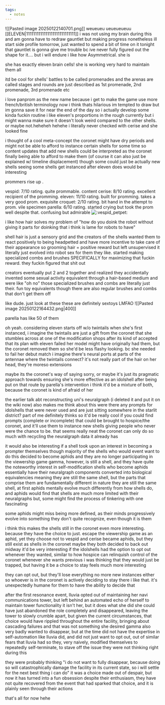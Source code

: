 ```yaml
---
tags:
  - notes
---
```

![[Pasted image 20250122140701.png]]
weueueu ueueueueuu [[ELEVEN|1111111111111111111111111111]]
i was not using my brain during this and am gonna have to redraw gauntlet but making progress nonetheless 
ill start side profile tomorrow, just wanted to spend a bit of time on it tonight
that gauntlet is gonna give me trouble bc ive never fully figured out the shape for it.... but i will endure 
i like how Asymmetrical. she is

she has exactly eleven brain cells!
she is working very hard to maintain them all

itd be cool for shells' battles to be called promenades and the arenas are called stages
and rounds are just described as 1st promenade, 2nd promenade, 3rd promenade etc

i love panprom as the new name because i get to make the game use more french/british terminology now 
i think thats hilarious
im tempted to draw but im gonna save it for near the end of the day so i actually develop some kinda fuckin routine
i like eleven's proportions in the rough currently but i might wanna make sure it doesn't look weird compared to the other shells. or maybe not.heheheh hehehe
i literally never checked with cerise
and she looked fine

i thought of a cool meta-concept
the coronet might have dry periods and might not be able to afford to instance certain shells for some time
so content updates that add new shells could be interpreted as the coronet finally being able to afford to make them
(of course it can also just be explained w/ timeline displacement)
though some could just be actually new shells
seeing some shells get instanced after eleven does would be interesting

prommers rise up .

vespid: 7/10 rating. quite prommable. content
cerise: 8/10 rating. excellent recipient of the promming.
eleven: 11/10 rating. built for promming. takes a very good prom. exquisite
croquet: 2/10 rating. bit hand in the attempt to prom. vile specimen
parella: 6/10 rating. started crying but took the prom well despite that. confusing but admirable 
![:vespid_petpet:](https://cdn.discordapp.com/emojis/1271602914477215834.webp?size=80&animated=true)

i like how hair solves my problem of "how do you doink the robot without giving it parts for doinking that i think is lame for robots to have"

shell hair is just a sensory grid and the creators of the shells wanted them to react positively to being headpetted and have more incentive to take care of their appearance so grooming hair = positive reward
but left unsupervised it literally just evolved into robot sex for them 
they like. started making specialized combs and brushes SPECIFICALLY for maximizing that fuckin reward. they fuckin figured that shit out

creators eventually put 2 and 2 together and realized they accidentally invented some sexual activity equivalent through a hair-based medium and were like "oh no" 
those specialized brushes and combs are literally just their. fun toy equivalents
though there are also regular brushes and combs that don't get them off

like dude. just look at these
these are definitely sextoys LMFAO 
![[Pasted image 20250122164432.png|400]]

parella has like 50 of them

oh yeah. considering eleven starts off w/o twintails when she's first instanced, i imagine the twintails are just a gift from the coronet that she stumbles across at one of the modification shops
after its kind of accepted that its plan with eleven failed
her model might have originally had them, but the coronet removed them so she'd be less flashy looking. bc she needed to fail her debut match 
i imagine there's neural ports at parts of the antennae where the twintails connect?
it's not really part of the hair on her head, they're moreso extensions 

maybe its the coronet's way of saying sorry, or maybe it's just its pragmatic approach towards ensuring she's more effective as an idolshell after being put on that route by parella's intervention
i think it'd be a mixture of both, because the coronet is kind of afraid of her

the earlier talk abt reconstructing uni's neuralgraph (i deleted it and put it on the wiki now) also makes me think about this
were there any prompts for idolshells that were never used and are just sitting somewhere in the starlit district? part of me definitely thinks so
it'd be really cool if you could find prompts (complete or incomplete) that could be brought to hospice/the coronet, and it'll use them to instance new shells 
giving people who never were the chance to be. that seems really neat
the coronet can only do so much with recycling the neuralgraph data it already has 

it would also be interesting if a shell took upon an interest in becoming a prompter themselves
though majority of the shells who would event want to do this decided to become aphids and they are no longer participating in the viewership game 
gamma, however, is still a shell, and they have quite the noteworthy interest in self-modification 
shells who become aphids essentially have their neuralgraph components converted into biological equivalencies
meaning they are still the same shell, but the parts that comprise them are fundamentally different in nature
they are still the same shell, at first
aphids mentally evolve much differently from how shells do, and aphids would find that shells are much more limited with their neuralgraphs
but, some might find the process of tinkering with one fascinating

some aphids might miss being more defined, as their minds progressively evolve into something they don't quite recognize, even though it is them

i think this makes the shells still in the coronet even more interesting. because they have the choice to just. escape the viewership game as an aphid, yet they choose not to
vespid and cerise became aphids, but they still exist as shells in the coronet
maybe they both decided to back out midway 
it'd be very interesting if the idolshells had the option to opt out whenever they wanted, similar to how hospice can relinquish control of the coronet whenever she wants 
previous i was thinking that they would just be trapped, but having it be a choice to stay feels much more interesting 

they can opt out, but they'll lose everything
no more new instances either
so whoever is in the coronet is actively deciding to stay there
i like that. it's unexpectedly humane for them to have the ability to decide that

after the first resonance event, lluvia opted out of maintaining her navi communications tower, but left behind an automated echo of herself to maintain tower functionality 
it isn't her, but it does what she did
she could have just abandoned the role completely and disappeared, leaving the tower to slowly crumble apart, but given the current circumstances, that choice would have rippled throughout the entire facility, bringing about cascading failures 
and that was not something she desired
gamma also very badly wanted to disappear, but at the time did not have the expertise in self-automation like lluvia did, and did not just want to opt out, out of similar fears that lluvia had 
so they, very naively, modified themselves to repeatedly self-terminate, to stave off the issue
they were not thinking right during this 

they were probably thinking "i do not want to fully disappear, because doing so will catastrophically damage the facility in its current state, so i will settle for the next best thing i can do" 
it was a choice made out of despair, but now it has turned into a fun obsession
despite their enthusiasm, they have not quite recovered from the event that had sparked that choice, and it is plainly seen through their actions 

that's all for now hehe

